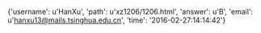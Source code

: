 {'username': u'HanXu', 'path': u'xz1206/1206.html', 'answer': u'B', 'email': u'hanxu13@mails.tsinghua.edu.cn', 'time': '2016-02-27:14:14:42'}